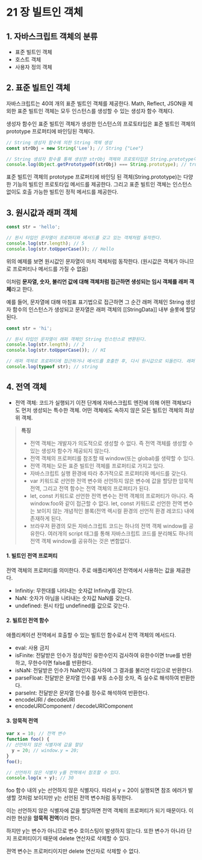 # 21 장 빌트인 객체

## 1. 자바스크립트 객체의 분류
- 표준 빌트인 객체
- 호스트 객체
- 사용자 정의 객체

## 2. 표준 빌트인 객체

자바스크립트는 40여 개의 표준 빌트인 객체를 제공한다. Math, Reflect, JSON을 제외한 표준 빌트인 객체는 모두 인스턴스를 생성할 수 있는 생성자 함수 객체다.

생성자 함수인 표준 빌트인 객체가 생성한 인스턴스의 프로토타입은 표준 빌트인 객체의 prototype 프로퍼티에 바인딩된 객체다.

```javascript
// String 생성자 함수에 의한 String 객체 생성
const strObj = new String('Lee'); // String {"Lee"}

// String 생성자 함수를 통해 생성한 strObj 객체와 프로토타입은 String.prototype이다.
console.log(Object.getPrototypeOf(strObj) === String.prototype); // true
```

표준 빌트인 객체의 prototype 프로퍼티에 바인딩 된 객체(String.prototype)는 다양한 기능의 빌트인 프로토타입 메서드를 제공한다.
그리고 표준 빌트인 객체는 인스턴스 없이도 호출 가능한 빌트인 정적 메서드를 제공한다.

## 3. 원시값과 래퍼 객체

```javascript
const str = 'hello';

// 원시 타입인 문자열이 프로퍼티와 메서드를 갖고 있는 객체처럼 동작한다.
console.log(str.length); // 5
console.log(str.toUpperCase()); // Hello
```

위의 예제를 보면 원시값인 문자열이 마치 객체처럼 동작한다. (원시값은 객체가 아니므로 프로퍼티나 메서드를 가질 수 없음)

이처럼 **문자열, 숫자, 불리언 값에 대해 객체처럼 접근하면 생성되는 임시 객체를 래퍼 객체**라고 한다.

예를 들어, 문자열에 대해 마침표 표기법으로 접근하면 그 순간 래퍼 객체인 String 생성자 함수의 인스턴스가 생성되고 문자열은 래퍼 객체의 [[StringData]] 내부 슬롯에 할당된다.

```javascript
const str = 'hi';

// 원시 타입인 문자열이 래퍼 객체인 String 인스턴스로 변환된다.
console.log(str.length); // 2
console.log(str.toUpperCase()); // HI

// 래퍼 객체로 프로퍼티에 접근하거나 메서드를 호출한 후, 다시 원시값으로 되돌린다. 래퍼 객체는 가비지 컬렉션의 대상이 된다.
console.log(typeof str); // string
```

## 4. 전역 객체

- 전역 객체: 코드가 실행되기 이전 단계에 자바스크립트 엔진에 의해 어떤 객체보다도 먼저 생성되는 특수한 객체. 어떤 객체에도 속하지 않은 모든 빌트인 객체의 최상위 객체.

> **특징**
> 
> - 전역 객체는 개발자가 의도적으로 생성할 수 없다. 즉 전역 객체를 생성할 수 있는 생성자 함수가 제공되지 않는다.
> - 전역 객체의 프로퍼티를 참조할 때 window(또는 global)를 생략할 수 있다.
> - 전역 객체는 모든 표준 빌트인 객체를 프로퍼티로 가지고 있다.
> - 자바스크립트 실행 환경에 따라 추가적으로 프로퍼티와 메서드를 갖는다. 
> - var 키워드로 선언한 전역 변수와 선언하지 않은 변수에 값을 할당한 암묵적 전역, 그리고 전역 함수는 전역 객체의 프로퍼티가 된다.
> - let, const 키워드로 선언한 전역 변수는 전역 객체의 프로퍼티가 아니다. 즉 window.foo와 같이 접근할 수 없다. let, const 키워드로 선언한 전역 변수는 보이지 않는 개념적인
> 블록(전역 렉시컬 환경의 선언적 환경 레코드) 내에 존재하게 된다.
> - 브라우저 환경의 모든 자바스크립트 코드는 하나의 전역 객체 window를 공유한다. 여러개의 script 태그를 통해 자바스크립트 코드를 분리해도 하나의 전역 객체 window를 공유하는 것은 
> 변함없다.

#### 1. 빌트인 전역 프로퍼티

전역 객체의 프로퍼티를 의미한다. 주로 애플리케이션 전역에서 사용하는 값을 제공한다.

- Infinitiy: 무한대를 나타내는 숫자값 Infinity를 갖는다.
- NaN: 숫자가 아님을 나타내는 숫자값 NaN를 갖는다.
- undefined: 원시 타입 undefined를 값으로 갖는다.

#### 2. 빌트인 전역 함수

애플리케이션 전역에서 호출할 수 있는 빌트인 함수로서 전역 객체의 메서드다.

- eval: 사용 금지
- isFinite: 전달받은 인수가 정상적인 유한수인지 검사하여 유한수이면 true를 반환하고, 무한수이면 false를 반환한다.
- isNaN: 전달받은 인수가 NaN인지 검사하여 그 결과를 불리언 타입으로 반환한다.
- parseFloat: 전달받은 문자열 인수를 부동 소수점 숫자, 즉 실수로 해석하여 반환한다.
- parseInt: 전달받은 문자열 인수를 정수로 해석하여 반환한다.
- encodeURI / decodeURI
- encodeURIComponent / decodeURIComponent

#### 3. 암묵적 전역
```javascript
var x = 10; // 전역 변수
function foo() {
// 선언하지 않은 식별자에 값을 할당
  y = 20; // window.y = 20;
}
foo();

// 선언하지 않은 식별자 y를 전역에서 참조할 수 있다.
console.log(x + y); // 30
```

foo 함수 내의 y는 선언하지 않은 식별자다. 따라서 y = 20이 실행되면 참조 에러가 발생할 것처럼 보이지만 y는 선언된 전역 변수처럼 동작한다.

이는 선언하지 않은 식별자에 값을 할당하면 전역 객체의 프로퍼티가 되기 때문이다. 이러한 현상을 **암묵적 전역**이라 한다.

하지만 y는 변수가 아니므로 변수 호이스팅이 발생하지 않는다. 또한 변수가 아니라 단지 프로퍼티이기 때문에 delete 연산자로 삭제할 수 있다.

젼역 변수는 프로퍼티이지만 delete 연산자로 삭제할 수 없다.
